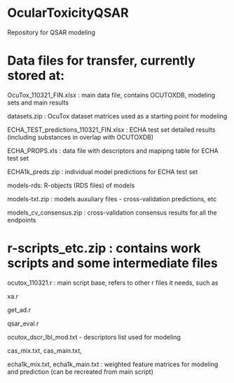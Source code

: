 # OcularToxicityQSAR

Repository for QSAR modeling

# Data files for transfer, currently stored at:

OcuTox_110321_FIN.xlsx : main data file, contains OCUTOXDB, modeling sets and main results

datasets.zip : OcuTox dataset matrices used as a starting point for modeling

ECHA_TEST_predictions_110321_FIN.xlsx : ECHA test set detailed results (including substances in overlap with OCUTOXDB)

ECHA_PROPS.xls : data file with descriptors and mapipng table for ECHA test set

ECHA1k_preds.zip : individual model predictions for ECHA test set

models-rds: R-objects (RDS files) of models

models-txt.zip : models auxuliary files - cross-validation predictions, etc

models_cv_consensus.zip : cross-validation consensus results for all the endpoints



# r-scripts_etc.zip : contains work scripts and some intermediate files
ocutox_110321.r : main script base, refers to other r files it needs, such as

xa.r

get_ad.r

qsar_eval.r

ocutox_dscr_lbl_mod.txt - descriptors list used for modeling

cas_mix.txt, cas_main.txt, 

echa1k_mix.txt, echa1k_main.txt : weighted feature matrices for modeling and prediction (can be recreated from main script)

